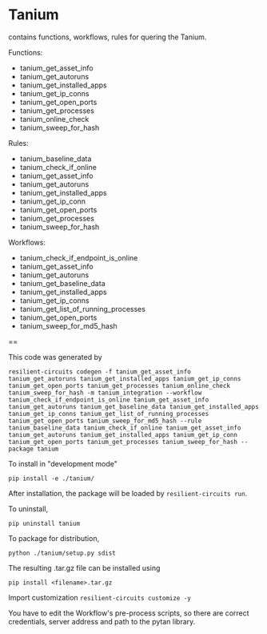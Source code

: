 # Tanium

contains functions, workflows, rules for quering the Tanium.

Functions:
* tanium_get_asset_info 
* tanium_get_autoruns 
* tanium_get_installed_apps 
* tanium_get_ip_conns 
* tanium_get_open_ports 
* tanium_get_processes 
* tanium_online_check 
* tanium_sweep_for_hash

Rules:
* tanium_baseline_data 
* tanium_check_if_online 
* tanium_get_asset_info 
* tanium_get_autoruns 
* tanium_get_installed_apps 
* tanium_get_ip_conn 
* tanium_get_open_ports 
* tanium_get_processes 
* tanium_sweep_for_hash

Workflows:
* tanium_check_if_endpoint_is_online 
* tanium_get_asset_info 
* tanium_get_autoruns 
* tanium_get_baseline_data 
* tanium_get_installed_apps 
* tanium_get_ip_conns 
* tanium_get_list_of_running_processes 
* tanium_get_open_ports 
* tanium_sweep_for_md5_hash

==

This code was generated by

`resilient-circuits codegen -f tanium_get_asset_info tanium_get_autoruns tanium_get_installed_apps tanium_get_ip_conns tanium_get_open_ports tanium_get_processes tanium_online_check tanium_sweep_for_hash -m tanium_integration --workflow tanium_check_if_endpoint_is_online tanium_get_asset_info tanium_get_autoruns tanium_get_baseline_data tanium_get_installed_apps tanium_get_ip_conns tanium_get_list_of_running_processes tanium_get_open_ports tanium_sweep_for_md5_hash --rule tanium_baseline_data tanium_check_if_online tanium_get_asset_info tanium_get_autoruns tanium_get_installed_apps tanium_get_ip_conn tanium_get_open_ports tanium_get_processes tanium_sweep_for_hash --package tanium`


To install in "development mode"

`pip install -e ./tanium/`

After installation, the package will be loaded by `resilient-circuits run`.


To uninstall,

`pip uninstall tanium`


To package for distribution,

`python ./tanium/setup.py sdist`

The resulting .tar.gz file can be installed using

`pip install <filename>.tar.gz`


Import customization
`resilient-circuits customize -y`

You have to edit the Workflow's pre-process scripts, so there are correct credentials, server address and path to the pytan library.
